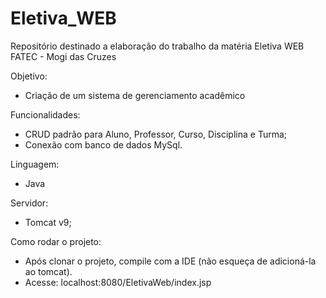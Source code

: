 # Eletiva_WEB
Repositório destinado a elaboração do trabalho da matéria Eletiva WEB
FATEC - Mogi das Cruzes

Objetivo: 
- Criação de um sistema de gerenciamento acadêmico

Funcionalidades:
- CRUD padrão para Aluno, Professor, Curso, Disciplina e Turma;
- Conexão com banco de dados MySql.

Linguagem:
- Java

Servidor:
- Tomcat v9;

Como rodar o projeto:
- Após clonar o projeto, compile com a IDE (não esqueça de adicioná-la ao tomcat).
- Acesse: localhost:8080/EletivaWeb/index.jsp
